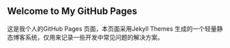 ## Welcome to My GitHub Pages

这是我个人的GitHub Pages 页面，本页面采用Jekyll Themes 生成的一个轻量静态博客系统，仅用来记录一些开发中常见问题的解决方案。
